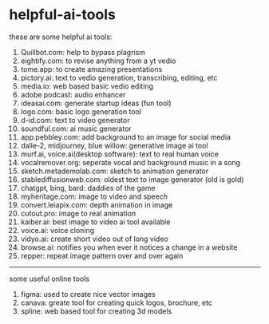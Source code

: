 # helpful-ai-tools
these are some helpful ai tools:
1. Quillbot.com: help to bypass plagrism
2. eightify.com: to revise anything from a yt vedio
3. tome.app: to create amazing presentations
4. pictory.ai: text to vedio generation, transcribing, editing, etc
5. media.io: web based basic vedio editing
6. adobe podcast: audio enhancer
7. ideasai.com: generate startup ideas (fun tool)
8. logo.com: basic logo generation tool
9. d-id.com: text to video generator
10. soundful.com: ai music generator
11. app.pebbley.com: add background to an image for social media
12. dalle-2, midjourney, blue willow: generative image ai tool
13. murf.ai, voice.ai(desktop software): text to real human voice
14. vocalremover.org: seperate vocal and background music in a song
15. sketch.metademolab.com: sketch to animation generator
16. stablediffusionweb.com: oldest text to image generator (old is gold)
17. chatgpt, bing, bard: daddies of the game
18. myheritage.com: image to video and speech
19. convert.leiapix.com: depth animation in image
20. cutout.pro: image to real animation 
21. kaiber.ai: best image to video ai tool available
22. voice.ai: voice cloning 
23. vidyo.ai: create short video out of long video
24. browse.ai: notifies you when ever it notices a change in a website
25. repper: repeat image pattern over and over again

---------------------------------------------
some useful online tools

1. figma: used to create nice vector images
2. canava: greate tool for creating quick logos, brochure, etc
3. spline: web based tool for creating 3d models
